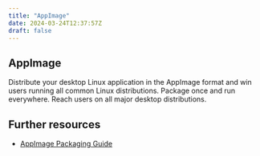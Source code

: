 ```yaml
---
title: "AppImage"
date: 2024-03-24T12:37:57Z
draft: false
---
```


## AppImage

Distribute your desktop Linux application in the AppImage format and win users running all common Linux distributions. Package once and run everywhere. Reach users on all major desktop distributions.

## Further resources

* [AppImage Packaging Guide](https://docs.appimage.org/packaging-guide/index.html)
